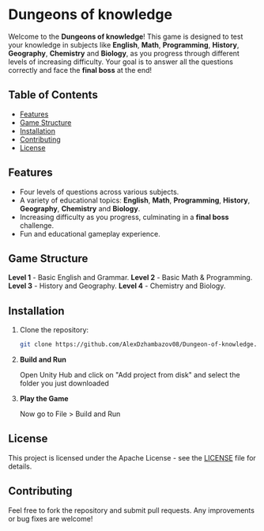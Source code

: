 # Dungeons of knowledge

Welcome to the **Dungeons of knowledge**! This game is designed to test your knowledge in subjects like **English**, **Math**, **Programming**, **History**, **Geography**, **Chemistry** and **Biology**, as you progress through different levels of increasing difficulty. Your goal is to answer all the questions correctly and face the **final boss** at the end!

## Table of Contents
- [Features](#features)
- [Game Structure](#game-structure)
- [Installation](#installation)
- [Contributing](#contributing)
- [License](#license)

## Features
- Four levels of questions across various subjects.
- A variety of educational topics: **English**, **Math**, **Programming**, **History**, **Geography**, **Chemistry** and **Biology**.
- Increasing difficulty as you progress, culminating in a **final boss** challenge.
- Fun and educational gameplay experience.

## Game Structure

 **Level 1** - Basic English and Grammar.
 **Level 2** - Basic Math & Programming.
 **Level 3** - History and Geography.
 **Level 4** - Chemistry and Biology.

## Installation

1. Clone the repository:

   ```bash
   git clone https://github.com/AlexDzhambazov08/Dungeon-of-knowledge.git
   ```

2. **Build and Run**

   Open Unity Hub and click on "Add project from disk" and select the folder you just downloaded

3. **Play the Game**

   Now go to File > Build and Run

## License

This project is licensed under the Apache License - see the [LICENSE](LICENSE) file for details.

## Contributing

Feel free to fork the repository and submit pull requests. Any improvements or bug fixes are welcome!
